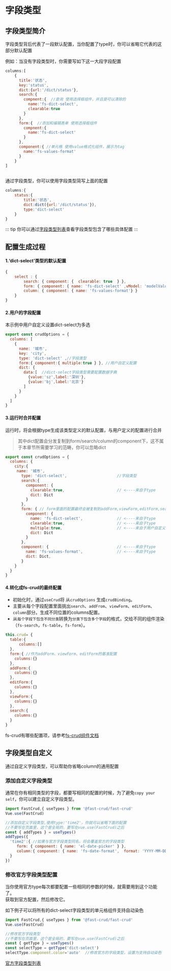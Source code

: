 
# 字段类型

## 字段类型简介
字段类型背后代表了一段默认配置，当你配置了type时，你可以省略它代表的这部分默认配置    

例如：当没有字段类型时，你需要写如下这一大段字段配置
```js
columns:[
    {
      title:'状态',
      key:'status',
      dict:{url:'/dict/status'},
      search:{
        compnent:{  //查询 使用选择框组件，并且是可以清除的
          name:'fs-dict-select',
          clearable:true
        }
      },
      form:{  //添加和编辑表单 使用选择框组件
        compnent:{
          name:'fs-dict-select'
        }
      },
      component:{ //单元格 使用value格式化组件，展示为tag
        name:'fs-values-format'
      }
    }
]
    

```

通过字段类型，你可以使用字段类型简写上面的配置
```js
columns:{
    status:{
        title:'状态',
        dict:dict({url:'/dict/status'}),
        type:'dict-select'
    }
}

```
::: tip
你可以通过[字段类型列表](./types.md)查看字段类型包含了哪些具体配置
:::

## 配置生成过程

#### 1.‘dict-select’类型的默认配置
```js
{  
    select : {
        search: { component: {  clearable: true  } },
        form: { component: { name: 'fs-dict-select' ,vModel: 'modelValue'} }, //如果是使用antdv，那么vModel应为value
        column: { component: { name: 'fs-values-format'} }
    }
}
```
#### 2.用户的字段配置
本示例中用户自定义设置dict-select为多选

```javascript
export const crudOptions = {
  columns: [ 
    {
      name: '城市',
      key: 'city',
      type: 'dict-select' ,//字段类型
      form:{ component:{ multiple:true } }, //用户自定义配置
      dict: { 
        data:[  //dict-select字段类型需要配置数据字典
          {value:'sz',label:'深圳'},
          {value:'bj',label:'北京'} 
        ] 
      } 
    }
  ]
}
```
#### 3.运行时合并配置
运行时，将会根据type生成该类型定义的默认配置，与用户定义的配置进行合并
   
>其中dict配置会分发复制到form/search/column的component下，这不属于本章节所需要学习的范畴，你可以忽略dict

```javascript
export const crudOptions = {
  columns: {
    city:{
     name: '城市',
       type: 'dict-select',                      //字段类型
       search:{
         component: { 
           clearable:true,                       // <----来自于type
           dict: Dict
         } 
       },
       form: { // form里面的配置最终会被复制到addForm,viewForm,editForm,search里面
         component: { 
           name: 'fs-dict-select',               // <----来自于type
           clearable:true,                       // <----来自于type
           multiple:true,                        // <----来自于用户自定义配置
           dict: Dict
         } 
       },
       component: {                              // <----来自于type
         name: 'fs-values-format',               // <----来自于type
         dict: Dict,
       }
    }
  }
}
```


#### 4.转化成fs-crud的最终配置  

* 初始化时，通过`useCrud`将 从`crudOptions` 生成`crudBinding`。    
* 主要从每个字段配置里面挑出`search`、`addFrom`、`viewForm`、`editForm`、`column`部分。生成不同位置的columns配置。     
* 从`每个字段下包含不同分类`转换为`分类下包含多个字段`的格式，交给不同的组件渲染（`fs-search`，`fs-table`，`fs-form`）。    

```javascript
this.crud= {
  table:{
      columns:[]
  },
  form:{ //作为addForm、viewForm、editForm的基准配置
    columns:{}
  },
  addForm:{
    columns:{}
  },
  editForm:{
    columns:{}
  },
  viewForm:{
    columns:{}
  },
  search:{
    columns:{}
  }
}
```

fs-crud有哪些配置项，请参考[fs-crud组件文档](../../api/components/crud/fs-crud.md)

## 字段类型自定义
通过自定义字段类型，可以帮助你省略column的通用配置

### 添加自定义字段类型
通常在你有相同类型的字段，都要写相同的配置的时候，为了避免`copy your self`，你可以建立自定义字段类型。
```javascript
import FastCrud,{ useTypes } from '@fast-crud/fast-crud'
Vue.use(FastCrud)

//添加自定义字段类型,使用type:'time2'，你就可以省略下面的配置
//不要写在页面里，这个是全局的，要写在vue.use(FastCrud)之后
const { addTypes } = useTypes()
addTypes({
  'time2':{ //如果与官方字段类型同名，将会覆盖官方的字段类型
     form: { component: { name: 'el-date-picker' } },
     column:{ component: { name: 'fs-date-format',  format: 'YYYY-MM-DD'  }
  }
})
```

### 修改官方字段类型配置
当你使用官方type每次都要配置一些相同的参数的时候，就需要用到这个功能了。   
获取到官方配置，然后修改它。

如下例子可以将所有的dict-select字段类型的单元格组件支持自动染色
```js
import FastCrud,{ useTypes } from '@fast-crud/fast-crud'
Vue.use(FastCrud)

//修改官方字段类型
//不要写在页面里，这个是全局的，要写在vue.use(FastCrud)之后
const { getType } = useTypes()
const selectType = getType('dict-select')
selectType.component.color='auto'  //修改官方的字段类型，设置为支持自动染色
```

[官方字段类型列表](../../api/types.md)
